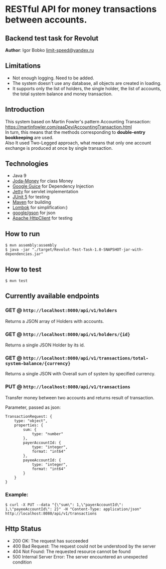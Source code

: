 # RESTful API for money transactions between accounts.

## Backend test task for Revolut
**Author**: Igor Bobko <limit-speed@yandex.ru>

## Limitations
* Not enough logging. Need to be added.
* The system doesn't use any database, all objects are created in loading.
* It supports only the list of holders, the single holder, the list of accounts, the total system balance and money transaction.

## Introduction
This system based on Martin Fowler's pattern Accounting Transaction: https://martinfowler.com/eaaDev/AccountingTransaction.html<br/>
In turn, this means that the methods corresponding to **double-entry bookkeeping** are used.<br>
Also It used Two-Legged approach, what means that only one account exchange is produced at once by single transaction. 

## Technologies
* Java 9
* [Joda-Money](https://www.joda.org/joda-money/) for class Money
* [Google Guice](https://github.com/google/guice) for Dependency Injection
* [Jetty](https://www.eclipse.org/jetty/) for servlet implementation
* [JUnit 5](https://junit.org/junit5/) for testing
* [Maven](https://maven.apache.org/) for building
* [Lombok](https://projectlombok.org) for simplification:)
* [google/gson](https://github.com/google/gson) for json 
* [Apache HttpClient](https://hc.apache.org/index.html) for testing

## How to run
`$ mvn assembly:assembly`<br/>
`$ java -jar "./target/Revolut-Test-Task-1.0-SNAPSHOT-jar-with-dependencies.jar"`

## How to test
``$ mvn test``

## Currently available endpoints
### GET @ `http://localhost:8080/api/v1/holders`
Returns a JSON array of Holders with accounts.

### GET @ `http://localhost:8080/api/v1/holders/{id}`
Returns a single JSON Holder by its id.

### GET @ `http://localhost:8080/api/v1/transactions/total-system-balance/{currency}`
Returns a single JSON with Overall sum of system by specified currency.

### PUT @ `http://localhost:8080/api/v1/transactions`
Transfer money between two accounts and returns result of transaction.

Parameter, passed as json:
```
TransactionRequest: {
    type: "object",
    properties: {
        sum: {
            type: "number"
        },
        payerAccountId: {
            type: "integer",
            format: "int64"
        },
        payeeAccountId: {
            type: "integer",
            format: "int64"
        }
    }
}
```
### Example:
``$ curl -X PUT --data "{\"sum\": 1,\"payerAccountId\": 1,\"payeeAccountId\": 2}" -H "Content-Type: application/json" http://localhost:8080/api/v1/transactions``

## Http Status
* 200 OK: The request has succeeded
* 400 Bad Request: The request could not be understood by the server
* 404 Not Found: The requested resource cannot be found
* 500 Internal Server Error: The server encountered an unexpected condition
